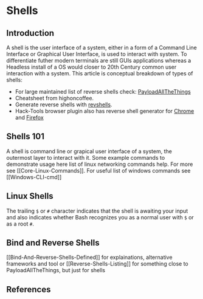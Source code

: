 # Shells

## Introduction

A shell is the user interface of a system, either in a form of a Command Line Interface or Graphical User Interface, is used to interact with system.  To differentiate futher modern terminals are still GUIs applications whereas a Headless install of a OS would closer to 20th Century common user interaction with a system. This article is conceptual breakdown of types of shells:
- For large maintained list of reverse shells check: [PayloadAllTheThings](https://github.com/swisskyrepo/PayloadsAllTheThings/blob/master/Methodology%20and%20Resources/Reverse%20Shell%20Cheatsheet.md)
- Cheatsheet from highoncoffee.
- Generate reverse shells with [revshells](https://www.revshells.com/). 
- Hack-Tools browser plugin also has reverse shell generator for [Chrome](https://chrome.google.com/webstore/detail/hack-tools/cmbndhnoonmghfofefkcccljbkdpamhi) and [Firefox](https://addons.mozilla.org/en-US/firefox/addon/hacktools/)


## Shells 101
A shell is command line or grapical user interface of a system, the outermost layer to interact with it. Some example commands to demonstrate usage here list of linux networking commands help. For more see [[Core-Linux-Commands]]. For  useful list of windows commands see [[Windows-CLI-cmd]]

## Linux Shells
The trailing `$` or `#` character indicates that the shell is awaiting your input and also indicates whether Bash recognizes you as a normal user with `$`  or as a root  `#`.

## Bind and Reverse Shells

[[Bind-And-Reverse-Shells-Defined]] for explainations, alternative frameworks and tool or [[Reverse-Shells-Listing]] for something close to PayloadAllTheThings, but just for shells

## References
